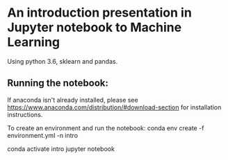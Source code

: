 # An introduction presentation in Jupyter notebook to Machine Learning

Using python 3.6, sklearn and pandas.

## Running the notebook:

If anaconda isn't already installed, please see https://www.anaconda.com/distribution/#download-section for installation instructions.

To create an environment and run the notebook:
conda env create -f environment.yml -n intro

conda activate intro
jupyter notebook
